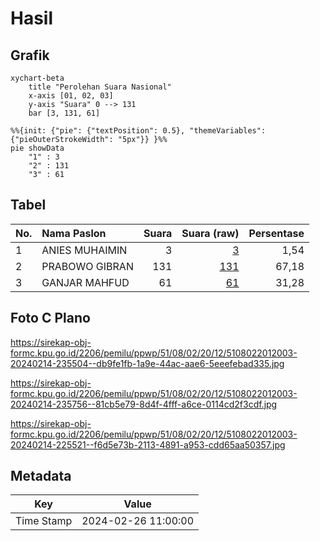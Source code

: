 # Hasil

## Grafik

```mermaid
xychart-beta
    title "Perolehan Suara Nasional"
    x-axis [01, 02, 03]
    y-axis "Suara" 0 --> 131
    bar [3, 131, 61]
```

```mermaid
%%{init: {"pie": {"textPosition": 0.5}, "themeVariables": {"pieOuterStrokeWidth": "5px"}} }%%
pie showData
    "1" : 3
    "2" : 131
    "3" : 61
```

## Tabel

| No. | Nama Paslon    | Suara | Suara (raw) | Persentase |
|:--- |:-------------- | -----:| -----------:| ----------:|
| 1   | ANIES MUHAIMIN | 3     | [3][p-1]    | 1,54       |
| 2   | PRABOWO GIBRAN | 131   | [131][p-2]  | 67,18      |
| 3   | GANJAR MAHFUD  | 61    | [61][p-3]   | 31,28      |


[p-1]: https://github.com/gigit-pemilu/pemilu-2024/blob/main/pilpres/hitung-suara/sub/51-bali/sub/08-buleleng/sub/02-seririt/sub/2012-sulanyah/sub/003-tps/sub/paslon-1.txt
[p-2]: https://github.com/gigit-pemilu/pemilu-2024/blob/main/pilpres/hitung-suara/sub/51-bali/sub/08-buleleng/sub/02-seririt/sub/2012-sulanyah/sub/003-tps/sub/paslon-2.txt
[p-3]: https://github.com/gigit-pemilu/pemilu-2024/blob/main/pilpres/hitung-suara/sub/51-bali/sub/08-buleleng/sub/02-seririt/sub/2012-sulanyah/sub/003-tps/sub/paslon-3.txt

## Foto C Plano

https://sirekap-obj-formc.kpu.go.id/2206/pemilu/ppwp/51/08/02/20/12/5108022012003-20240214-235504--db9fe1fb-1a9e-44ac-aae6-5eeefebad335.jpg

https://sirekap-obj-formc.kpu.go.id/2206/pemilu/ppwp/51/08/02/20/12/5108022012003-20240214-235756--81cb5e79-8d4f-4fff-a6ce-0114cd2f3cdf.jpg

https://sirekap-obj-formc.kpu.go.id/2206/pemilu/ppwp/51/08/02/20/12/5108022012003-20240214-225521--f6d5e73b-2113-4891-a953-cdd65aa50357.jpg


## Metadata

| Key        | Value               |
| ---------- | ------------------- |
| Time Stamp | 2024-02-26 11:00:00 |



